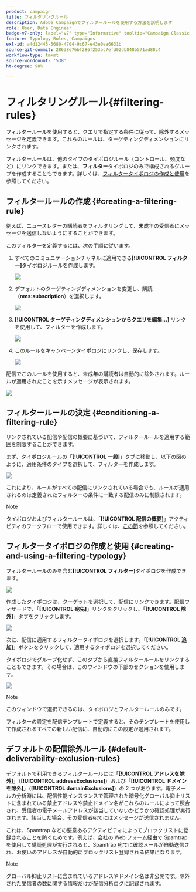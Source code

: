 ```yaml
---
product: campaign
title: フィルタリングルール
description: Adobe Campaignでフィルタールールを使用する方法を説明します
role: User, Data Engineer
badge-v7-only: label="v7" type="Informative" tooltip="Campaign Classic v7 にのみ適用されます"
feature: Typology Rules, Campaigns
exl-id: a4d12445-5680-4704-9c67-e43e0ea6631b
source-git-commit: 28638e76bf286f253bc7efd02db848b571ad88c4
workflow-type: tm+mt
source-wordcount: '538'
ht-degree: 98%

---
```


# フィルタリングルール{#filtering-rules}

フィルタールールを使用すると、クエリで指定する条件に従って、除外するメッセージを定義できます。これらのルールは、ターゲティングディメンションにリンクされます。

フィルタールールは、他のタイプのタイポロジルール（コントロール、頻度など）にリンクできます。または、**フィルター**&#x200B;タイポロジのみで構成されるグループを作成することもできます。詳しくは、[フィルタータイポロジの作成と使用](#creating-and-using-a-filtering-typology)を参照してください。

## フィルタールールの作成 {#creating-a-filtering-rule}

例えば、ニュースレターの購読者をフィルタリングして、未成年の受信者にメッセージを送信しないようにすることができます。

このフィルターを定義するには、次の手順に従います。

1. すべてのコミュニケーションチャネルに適用できる&#x200B;**[!UICONTROL フィルター]**&#x200B;タイポロジルールを作成します。

   ![](assets/campaign_opt_create_filter_01.png)

1. デフォルトのターゲティングディメンションを変更し、購読（**nms:subscription**）を選択します。

   ![](assets/campaign_opt_create_filter_02.png)

1. **[!UICONTROL ターゲティングディメンションからクエリを編集...]** リンクを使用して、フィルターを作成します。

   ![](assets/campaign_opt_create_filter_03.png)

1. このルールをキャンペーンタイポロジにリンクし、保存します。

   ![](assets/campaign_opt_create_filter_04.png)

配信でこのルールを使用すると、未成年の購読者は自動的に除外されます。ルールが適用されたことを示すメッセージが表示されます。

![](assets/campaign_opt_create_filter_05.png)

## フィルタールールの決定 {#conditioning-a-filtering-rule}

リンクされている配信や配信の概要に基づいて、フィルタールールを適用する範囲を制限することができます。

まず、タイポロジルールの「**[!UICONTROL 一般]**」タブに移動し、以下の図のように、適用条件のタイプを選択して、フィルターを作成します。

![](assets/campaign_opt_create_filter_06.png)

これにより、ルールがすべての配信にリンクされている場合でも、ルールが適用されるのは定義されたフィルターの条件に一致する配信のみに制限されます。

>[!NOTE]
>
>タイポロジおよびフィルタールールは、「**[!UICONTROL 配信の概要]**」アクティビティのワークフローで使用できます。詳しくは、[この節](../../workflow/using/delivery-outline.md)を参照してください。

## フィルタータイポロジの作成と使用 {#creating-and-using-a-filtering-typology}

フィルタールールのみを含む&#x200B;**[!UICONTROL フィルター]**&#x200B;タイポロジを作成できます。

![](assets/campaign_opt_create_typo_filtering.png)

作成したタイポロジは、ターゲットを選択して、配信にリンクできます。配信ウィザードで、「**[!UICONTROL 宛先]**」リンクをクリックし、「**[!UICONTROL 除外]**」タブをクリックします。

![](assets/campaign_opt_apply_typo_filtering.png)

次に、配信に適用するフィルタータイポロジを選択します。「**[!UICONTROL 追加]**」ボタンをクリックして、適用するタイポロジを選択してください。

タイポロジでグループ化せず、このタブから直接フィルタールールをリンクすることもできます。その場合は、このウィンドウの下部のセクションを使用します。

![](assets/campaign_opt_select_typo_filtering.png)

>[!NOTE]
>
>このウィンドウで選択できるのは、タイポロジとフィルタールールのみです。
>
>フィルターの設定を配信テンプレートで定義すると、そのテンプレートを使用して作成されるすべての新しい配信に、自動的にこの設定が適用されます。
>

## デフォルトの配信除外ルール {#default-deliverability-exclusion-rules}

デフォルトで利用できるフィルタールールには「**[!UICONTROL アドレスを除外]**」（**[!UICONTROL addressExclusions]**）および「**[!UICONTROL ドメインを除外]**」（**[!UICONTROL domainExclusions]**）の 2 つがあります。電子メールの分析時には、配信性能インスタンスで管理された暗号化グローバル抑止リストに含まれている禁止アドレスや禁止ドメイン名がこれらのルールによって照合され、受信者の電子メールアドレスが該当していないかどうかの確認処理が実行されます。該当した場合、その受信者宛てにはメッセージが送信されません。

これは、Spamtrap などの悪意あるアクティビティによってブロックリストに登録されることを防ぐためです。例えば、会社の Web フォーム経由で Spamtrap を使用して購読処理が実行されると、Spamtrap 宛てに確認メールが自動送信され、お使いのアドレスが自動的にブロックリスト登録される結果になります。

>[!NOTE]
>
>グローバル抑止リストに含まれているアドレスやドメイン名は非公開です。除外された受信者の数に関する情報だけが配信分析ログに記録されます。
